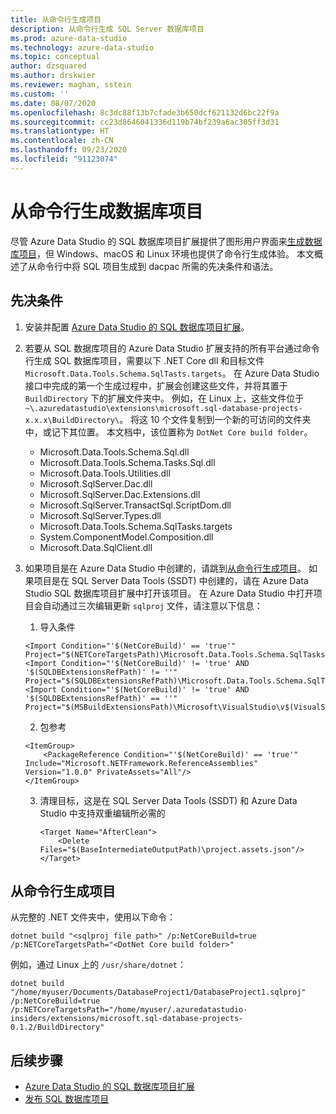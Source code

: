 ```yaml
---
title: 从命令行生成项目
description: 从命令行生成 SQL Server 数据库项目
ms.prod: azure-data-studio
ms.technology: azure-data-studio
ms.topic: conceptual
author: dzsquared
ms.author: drskwier
ms.reviewer: maghan, sstein
ms.custom: ''
ms.date: 08/07/2020
ms.openlocfilehash: 8c3dc88f13b7cfade3b650dcf621132d6bc22f9a
ms.sourcegitcommit: cc23d8646041336d119b74bf239a6ac305ff3d31
ms.translationtype: HT
ms.contentlocale: zh-CN
ms.lasthandoff: 09/23/2020
ms.locfileid: "91123074"
---
```

# <a name="build-a-database-project-from-command-line"></a>从命令行生成数据库项目

尽管 Azure Data Studio 的 SQL 数据库项目扩展提供了图形用户界面来[生成数据库项目](sql-database-project-extension-build.md)，但 Windows、macOS 和 Linux 环境也提供了命令行生成体验。 本文概述了从命令行中将 SQL 项目生成到 dacpac 所需的先决条件和语法。

## <a name="prerequisites"></a>先决条件

1. 安装并配置 [Azure Data Studio 的 SQL 数据库项目扩展](sql-database-project-extension.md)。

2. 若要从 SQL 数据库项目的 Azure Data Studio 扩展支持的所有平台通过命令行生成 SQL 数据库项目，需要以下 .NET Core dll 和目标文件 `Microsoft.Data.Tools.Schema.SqlTasts.targets`。 在 Azure Data Studio 接口中完成的第一个生成过程中，扩展会创建这些文件，并将其置于 `BuildDirectory` 下的扩展文件夹中。  例如，在 Linux 上，这些文件位于 `~\.azuredatastudio\extensions\microsoft.sql-database-projects-x.x.x\BuildDirectory\`。  将这 10 个文件复制到一个新的可访问的文件夹中，或记下其位置。  本文档中，该位置称为 `DotNet Core build folder`。

    - Microsoft.Data.Tools.Schema.Sql.dll
    - Microsoft.Data.Tools.Schema.Tasks.Sql.dll
    - Microsoft.Data.Tools.Utilities.dll
    - Microsoft.SqlServer.Dac.dll
    - Microsoft.SqlServer.Dac.Extensions.dll
    - Microsoft.SqlServer.TransactSql.ScriptDom.dll
    - Microsoft.SqlServer.Types.dll
    - Microsoft.Data.Tools.Schema.SqlTasks.targets
    - System.ComponentModel.Composition.dll
    - Microsoft.Data.SqlClient.dll

3. 如果项目是在 Azure Data Studio 中创建的，请跳到[从命令行生成项目](#build-the-project-from-the-command-line)。 如果项目是在 SQL Server Data Tools (SSDT) 中创建的，请在 Azure Data Studio SQL 数据库项目扩展中打开该项目。  在 Azure Data Studio 中打开项目会自动通过三次编辑更新 `sqlproj` 文件，请注意以下信息：

    1. 导入条件

    ```console
    <Import Condition="'$(NetCoreBuild)' == 'true'" Project="$(NETCoreTargetsPath)\Microsoft.Data.Tools.Schema.SqlTasks.targets"/> 
    <Import Condition="'$(NetCoreBuild)' != 'true' AND '$(SQLDBExtensionsRefPath)' != ''" Project="$(SQLDBExtensionsRefPath)\Microsoft.Data.Tools.Schema.SqlTasks.targets"/>
    <Import Condition="'$(NetCoreBuild)' != 'true' AND '$(SQLDBExtensionsRefPath)' == ''" Project="$(MSBuildExtensionsPath)\Microsoft\VisualStudio\v$(VisualStudioVersion)\SSDT\Microsoft.Data.Tools.Schema.SqlTasks.targets"/>
    ```

    2. 包参考

    ```console
    <ItemGroup>
        <PackageReference Condition="'$(NetCoreBuild)' == 'true'" Include="Microsoft.NETFramework.ReferenceAssemblies" Version="1.0.0" PrivateAssets="All"/>
    </ItemGroup>
    ```

    3. 清理目标，这是在 SQL Server Data Tools (SSDT) 和 Azure Data Studio 中支持双重编辑所必需的

        ```console
        <Target Name="AfterClean">
            <Delete Files="$(BaseIntermediateOutputPath)\project.assets.json"/>
        </Target>
        ```

## <a name="build-the-project-from-the-command-line"></a>从命令行生成项目

从完整的 .NET 文件夹中，使用以下命令：

```console
dotnet build "<sqlproj file path>" /p:NetCoreBuild=true /p:NETCoreTargetsPath="<DotNet Core build folder>"
```

例如，通过 Linux 上的 `/usr/share/dotnet`：

```console
dotnet build "/home/myuser/Documents/DatabaseProject1/DatabaseProject1.sqlproj" /p:NetCoreBuild=true /p:NETCoreTargetsPath="/home/myuser/.azuredatastudio-insiders/extensions/microsoft.sql-database-projects-0.1.2/BuildDirectory"  
```

## <a name="next-steps"></a>后续步骤

- [Azure Data Studio 的 SQL 数据库项目扩展](sql-database-project-extension.md)
- [发布 SQL 数据库项目](sql-database-project-extension-build.md#publish-a-database-project)
